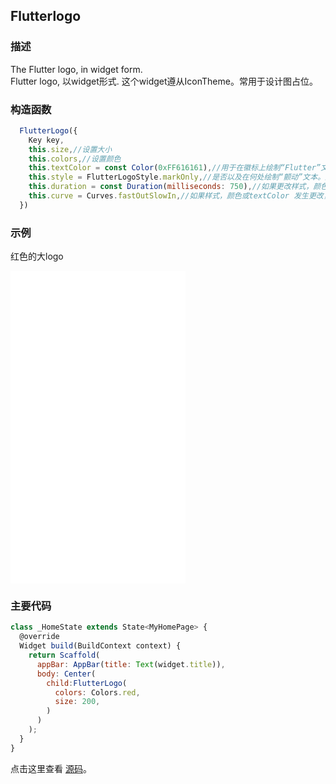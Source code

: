 ## Flutterlogo

### 描述
The Flutter logo, in widget form.  
Flutter logo, 以widget形式. 这个widget遵从IconTheme。常用于设计图占位。
### 构造函数
```javascript
  FlutterLogo({
    Key key,
    this.size,//设置大小
    this.colors,//设置颜色
    this.textColor = const Color(0xFF616161),//用于在徽标上绘制“Flutter”文本的颜色，如果样式为 FlutterLogoStyle.horizntal或FlutterLogoStyle.stacked。适当的颜色是const Color(0xFF616161)（中灰色），白色背景。
    this.style = FlutterLogoStyle.markOnly,//是否以及在何处绘制“颤动”文本。默认情况下，仅绘制徽标本身
    this.duration = const Duration(milliseconds: 750),//如果更改样式，颜色或 textColor属性，则动画的时间长度
    this.curve = Curves.fastOutSlowIn,//如果样式，颜色或textColor 发生更改，则会生成徽标动画的曲线。
  }) 
```


### 示例  
红色的大logo
<iframe src="./web/index.html" width="280px" height="500px" frameborder="0" scrolling="no"></iframe>

### 主要代码
```javascript
class _HomeState extends State<MyHomePage> {
  @override
  Widget build(BuildContext context) {
    return Scaffold(
      appBar: AppBar(title: Text(widget.title)),
      body: Center(
        child:FlutterLogo(
          colors: Colors.red,
          size: 200,
        )
      )
    );
  }
}
```

点击这里查看 [源码](./web/main.dart)。

